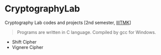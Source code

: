 # CryptographyLab
Cryptography Lab codes and projects [2nd semester, [IIITMK](http://www.iiitmk.ac.in)]

>Programs are written in C language. Compiled by gcc for Windows.

* Shift Cipher
* Vignere Cipher

